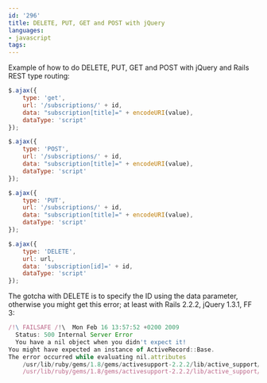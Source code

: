 ```yaml
---
id: '296'
title: DELETE, PUT, GET and POST with jQuery
languages:
- javascript
tags:
---
```

Example of how to do DELETE, PUT, GET and POST with jQuery and Rails REST type routing:


```javascript
$.ajax({ 
	type: 'get', 
	url: '/subscriptions/' + id,
	data: "subscription[title]=" + encodeURI(value),
	dataType: 'script' 
}); 

$.ajax({ 
	type: 'POST', 
	url: '/subscriptions/' + id,
	data: "subscription[title]=" + encodeURI(value),
	dataType: 'script' 
}); 

$.ajax({ 
	type: 'PUT', 
	url: '/subscriptions/' + id,
	data: "subscription[title]=" + encodeURI(value),
	dataType: 'script' 
}); 

$.ajax({
	type: 'DELETE',
	url: url,
	data: 'subscription[id]=' + id,
	dataType: 'script'
});
```
    

The gotcha with DELETE is to specify the ID using the data parameter, otherwise you might get this error; at least with Rails 2.2.2, jQuery 1.3.1, FF 3:


```javascript
/!\ FAILSAFE /!\  Mon Feb 16 13:57:52 +0200 2009
  Status: 500 Internal Server Error
  You have a nil object when you didn't expect it!
You might have expected an instance of ActiveRecord::Base.
The error occurred while evaluating nil.attributes
    /usr/lib/ruby/gems/1.8/gems/activesupport-2.2.2/lib/active_support/vendor/xml-simple-1.0.11/xmlsimple.rb:708:in get_attributes'
    /usr/lib/ruby/gems/1.8/gems/activesupport-2.2.2/lib/active_support/vendor/xml-simple-1.0.11/xmlsimple.rb:462:in collapse'
```
    

